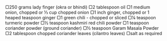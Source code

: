 ▢250 grams lady finger (okra or bhindi)
▢2 tablespoon oil
▢1 medium onion, chopped or ⅓ cup chopped onion
▢1 inch ginger, chopped or 1 heaped teaspoon ginger
▢1 green chili - chopped or sliced
▢¼ teaspoon turmeric powder
▢½ teaspoon kashmiri red chili powder
▢1 teaspoon coriander powder (ground coriander)
▢½ teaspoon Garam Masala Powder
▢2 tablespoon chopped coriander leaves (cilantro leaves)
▢salt as required